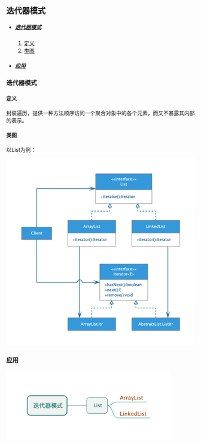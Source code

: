 ## 迭代器模式

* ##### [迭代器模式](#1)
  1. [定义](#1.1)
  2. [类图](#1.2)

* ##### [应用](#2)

<h3 id="1">迭代器模式</h3>

<h4 id="1.1">定义</h4> 

封装遍历，提供一种方法顺序访问一个聚合对象中的各个元素，而又不暴露其内部的表示。

<h4 id="1.2">类图</h4> 

以List为例：

<img src="../assets/images/edraw/uml_iterator.png" width="630">

<h3 id="2">应用</h3>

<img src="../assets/images/edraw/usage_iterator.png" width="440">